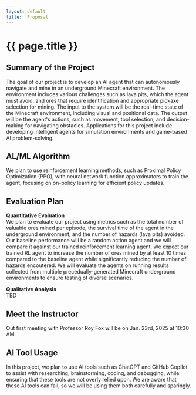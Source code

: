 ```yaml
---
layout: default
title:  Proposal
---
```


# {{ page.title }}

## Summary of the Project
The goal of our project is to develop an AI agent that can autonomously navigate and mine in an underground Minecraft environment. The environment includes various challenges such as lava pits, which the agent must avoid, and ores that require identification and appropriate pickaxe selection for mining. The input to the system will be the real-time state of the Minecraft environment, including visual and positional data. The output will be the agent's actions, such as movement, tool selection, and decision-making for navigating obstacles. Applications for this project include developing intelligent agents for simulation environments and game-based AI problem-solving.

## AL/ML Algorithm
We plan to use reinforcement learning methods, such as Proximal Policy Optimization (PPO), with neural network function approximators to train the agent, focusing on on-policy learning for efficient policy updates.

## Evaluation Plan
**Quantitative Evaluation** \
We plan to evaluate our project using metrics such as the total number of valuable ores mined per episode, the survival time of the agent in the underground environment, and the number of hazards (lava pits) avoided. Our baseline performance will be a random action agent and we will compare it against our trained reinforcement learning agent. We expect our trained RL agent to increase the number of ores mined by at least 10 times compared to the baseline agent while significantly reducing the number of hazards encoutered. We will evaluate the agents on running results collected from multiple precedually-generated Minecraft underground environments to ensure testing of diverse scenarios. 

**Qualitative Analysis** \
TBD

## Meet the Instructor
Out first meeting with Professor Roy Fox will be on Jan. 23rd, 2025 at 10:30 AM.

## AI Tool Usage
In this project, we plan to use AI tools such as ChatGPT and GitHub Copilot to assist with researching, brainstorming, coding, and debugging, while ensuring that these tools are not overly relied upon. We are aware that these AI tools can fail, so we will be using them both carefully and sparingly.
